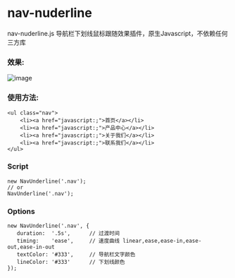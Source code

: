 # nav-nuderline
nav-nuderline.js 导航栏下划线鼠标跟随效果插件，原生Javascript，不依赖任何三方库

### 效果:
![image](https://github.com/wwlsky/nav-nuderline/raw/master/example.gif)

### 使用方法:
```
<ul class="nav">
    <li><a href="javascript:;">首页</a></li>
    <li><a href="javascript:;">产品中心</a></li>
    <li><a href="javascript:;">关于我们</a></li>
    <li><a href="javascript:;">联系我们</a></li>
</ul>
```
### Script
```
new NavUnderline('.nav');
// or
NavUnderline('.nav');
```
### Options
```
new NavUnderline('.nav', {
   duration:  '.5s',      // 过渡时间
   timing:    'ease',     // 速度曲线 linear,ease,ease-in,ease-out,ease-in-out
   textColor: '#333',     // 导航栏文字颜色
   lineColor: '#333'      // 下划线颜色
});
```
